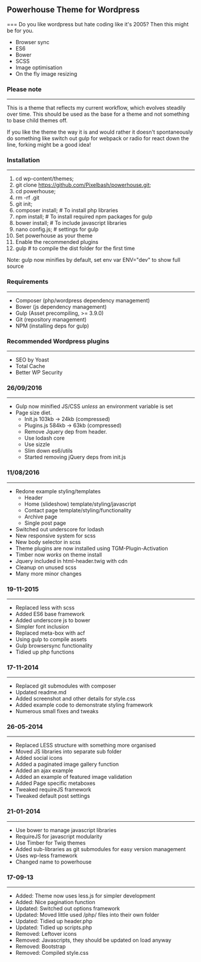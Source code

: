 ## Powerhouse Theme for Wordpress
===
Do you like wordpress but hate coding like it's 2005? Then this might be for you.

- Browser sync
- ES6
- Bower
- SCSS
- Image optimisation
- On the fly image resizing

### Please note
----
This is a theme that reflects my current workflow, which evolves steadily over time. This should be used as the base for a theme and not something to base child themes off.

If you like the theme the way it is and would rather it doesn't spontaneously do something like switch out gulp for webpack or radio for react down the line, forking might be a good idea!

### Installation
----
1. cd wp-content/themes;
2. git clone https://github.com/Pixelbash/powerhouse.git;
3. cd powerhouse;
4. rm -rf .git
5. git init;
6. composer install; # To install php libraries
7. npm install;      # To install required npm packages for gulp
8. bower install;    # To include javascript libraries
9. nano config.js;   # settings for gulp
10. Set powerhouse as your theme
11. Enable the recommended plugins
12. gulp # to compile the dist folder for the first time

Note: gulp now minifies by default, set env var ENV="dev" to show full source


### Requirements
----
- Composer (php/wordpress dependency management)
- Bower    (js dependency management)
- Gulp     (Asset precompiling, >= 3.9.0)
- Git      (repository management)
- NPM      (installing deps for gulp)


### Recommended Wordpress plugins
----
- SEO by Yoast
- Total Cache
- Better WP Security


### 26/09/2016
----
- Gulp now minified JS/CSS *unless* an environment variable is set
- Page size diet. 
  - Init.js 103kb -> 24kb (compressed)
  - Plugins.js 584kb -> 63kb (compressed)
  - Remove Jquery dep from header.
  - Use lodash core
  - Use sizzle
  - Slim down es6/utils
  - Started removing jQuery deps from init.js

### 11/08/2016
----
- Redone example styling/templates
  - Header 
  - Home (slideshow) template/styling/javascript
  - Contact page template/styling/functionality
  - Archive page
  - Single post page
- Switched out underscore for lodash
- New responsive system for scss
- New body selector in scss
- Theme plugins are now installed using TGM-Plugin-Activation
- Timber now *works* on theme install
- Jquery included in html-header.twig with cdn
- Cleanup on unused scss
- Many more minor changes

### 19-11-2015
----
- Replaced less with scss
- Added ES6 base framework
- Added underscore js to bower
- Simpler font inclusion
- Replaced meta-box with acf
- Using gulp to compile assets
- Gulp browsersync functionality
- Tidied up php functions


### 17-11-2014
----
- Replaced git submodules with composer
- Updated readme.md
- Added screenshot and other details for style.css
- Added example code to demonstrate styling framework
- Numerous small fixes and tweaks


### 26-05-2014
----
- Replaced LESS structure with something more organised
- Moved JS libraries into separate sub folder
- Added social icons
- Added a paginated image gallery function
- Added an ajax example
- Added an example of featured image validation
- Added Page specific metaboxes
- Tweaked requireJS framework
- Tweaked default post settings


### 21-01-2014
----
- Use bower to manage javascript libraries
- RequireJS for javascript modularity
- Use Timber for Twig themes
- Added sub-libraries as git submodules for easy version management
- Uses wp-less framework
- Changed name to powerhouse

	
### 17-09-13
----
- Added: Theme now uses less.js for simpler development
- Added: Nice pagination function
- Updated: Switched out options framework
- Updated: Moved little used /php/ files into their own folder
- Updated: Tidied up header.php
- Updated: Tidied up scripts.php
- Removed: Leftover icons
- Removed: Javascripts, they should be updated on load anyway
- Removed: Bootstrap
- Removed: Compiled style.css
